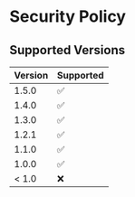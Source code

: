 # Security Policy

## Supported Versions

| Version | Supported          |
| ------- | ------------------ |
| 1.5.0   | :white_check_mark: |
| 1.4.0   | :white_check_mark: |
| 1.3.0   | :white_check_mark: |
| 1.2.1   | :white_check_mark: |
| 1.1.0   | :white_check_mark: |
| 1.0.0   | :white_check_mark: |
| < 1.0   | :x:                |

